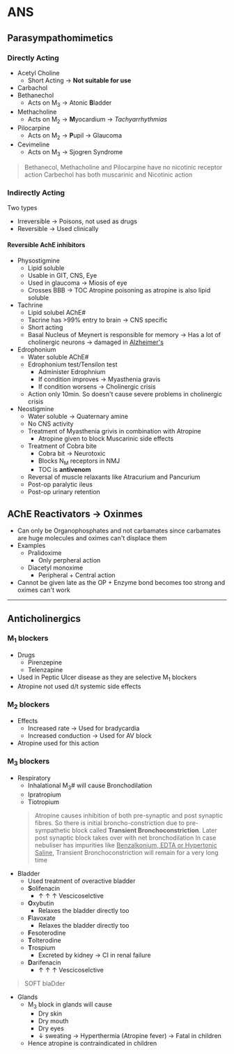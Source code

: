 # ANS
## Parasympathomimetics

### Directly Acting
- Acetyl Choline
	- Short Acting  $\rightarrow$ **Not suitable for use**
- Carbachol
- Bethanechol
	- Acts on M<sub>3</sub>  $\rightarrow$ Atonic **B**ladder
- Methacholine
	- Acts on M<sub>2</sub>  $\rightarrow$ **M**yocardium  $\rightarrow$ *Tachyarrhythmias*
- Pilocarpine
	- Acts on M<sub>2</sub>  $\rightarrow$ **P**upil  $\rightarrow$ Glaucoma
- Cevimeline
	- Acts on M<sub>3</sub>  $\rightarrow$ Sjogren Syndrome
> Bethanecol, Methacholine and Pilocarpine have no nicotinic receptor action
> Carbechol has both muscarinic and Nicotinic action

### Indirectly Acting

Two types
- Irreversible  $\rightarrow$ Poisons, not used as drugs
- Reversible  $\rightarrow$ Used clinically

#### Reversible AchE inhibitors

- Physostigmine
	- Lipid soluble
	- Usable in GIT, CNS, Eye
	- Used in glaucoma  $\rightarrow$ Miosis of eye
	- Crosses BBB  $\rightarrow$ TOC Atropine poisoning as atropine is also lipid soluble
- Tachrine
	- Lipid solubel AChE#
	- Tacrine has >99% entry to brain  $\rightarrow$ CNS specific
	- Short acting
	- Basal Nucleus of Meynert is responsible for memory  $\rightarrow$ Has a lot of cholinergic neurons  $\rightarrow$ damaged in [Alzheimer's](Pharmacology/Misc.md#Drugs%20for%20Alzheimers)
- Edrophonium
	- Water soluble AChE#
	- Edrophonium test/Tensilon test
		- Administer Edrophnium
		- If condition improves  $\rightarrow$ Myasthenia gravis
		- If condition worsens  $\rightarrow$ Cholinergic crisis
	- Action only 10min. So doesn't cause severe problems in cholinergic crisis
- Neostigmine
	- Water soluble  $\rightarrow$ Quaternary amine
	- No CNS activity
	- Treatment of Myasthenia grivis in combination with Atropine
		- Atropine given to block Muscarinic side effects
	- Treatment of Cobra bite
		- Cobra bit  $\rightarrow$ Neurotoxic
		- Blocks N<sub>M</sub> receptors in NMJ
		- TOC is **antivenom**
	- Reversal of muscle relaxants like Atracurium and Pancurium
	- Post-op paralytic ileus
	- Post-op urinary retention

## AChE Reactivators  $\rightarrow$ Oxinmes
- Can only be Organophosphates and not carbamates since carbamates are huge molecules and oximes can't displace them
- Examples
	- Pralidoxime
		- Only perpheral action
	- Diacetyl monoxime
		- Peripheral + Central action
- Cannot be given late as the OP + Enzyme bond becomes too strong and oximes can't work

---
## Anticholinergics

### M<sub>1</sub> blockers
- Drugs
	- Pirenzepine
	- Telenzapine
- Used in Peptic Ulcer disease as they are selective M<sub>1</sub> blockers
- Atropine not used d/t systemic side effects

### M<sub>2</sub> blockers
- Effects
	- Increased rate  $\rightarrow$ Used for bradycardia
	- Increased conduction  $\rightarrow$ Used for AV block
- Atropine used for this action

### M<sub>3</sub> blockers
- Respiratory
	- Inhalational M<sub>3</sub># will cause Bronchodilation
	- Ipratropium
	- Tiotropium
	> Atropine causes inhibition of both pre-synaptic and post synaptic fibres. So there is initial broncho-constriction due to pre-sympathetic block called **Transient Bronchoconstriction**. Later post synaptic block takes over with net bronchodilation
	> In case nebuliser has impurities like <u>Benzalkonium, EDTA or Hypertonic Saline</u>, Transient Bronchoconstriction will remain for a very long time
- Bladder
	- Used treatment of overactive bladder
	- **S**olifenacin
		- $\uparrow$ $\uparrow$ $\uparrow$ Vescicoselctive
	- **O**xybutin
		- Relaxes the bladder directly too
	- **F**lavoxate
		- Relaxes the bladder directly too
	- **F**esoterodine
	- **T**olterodine
	- **T**rospium
		- Excreted by kidney  $\rightarrow$ CI in renal failure
	- **D**arifenacin
		- $\uparrow$ $\uparrow$ $\uparrow$ Vescicoselctive
> SOFT blaDder
- Glands
	- M<sub>3</sub> block in glands will cause
		- Dry skin
		- Dry mouth
		- Dry eyes
		- $\downarrow$ sweating  $\rightarrow$ Hyperthermia (Atropine fever)  $\rightarrow$ Fatal in children
	- Hence atropine is contraindicated in children